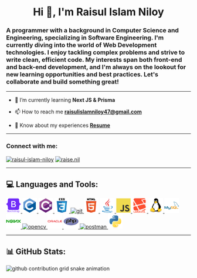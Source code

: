 <h1 align="center">Hi 👋, I'm Raisul Islam Niloy</h1>
<h3 align="left">A programmer with a background in Computer Science and Engineering, specializing in Software Engineering. I'm currently diving into the world of Web Development technologies. I enjoy tackling complex problems and strive to write clean, efficient code. My interests span both front-end and back-end development, and I'm always on the lookout for new learning opportunities and best practices. Let's collaborate and build something great!</h3>

---
<!---
- 🔭 I’m currently working on **[Ecommerce Project](https://github.com/Raisenil/Laravel_Ecommerce_Project.git)**
-->

- 🌱 I’m currently learning **Next JS & Prisma**

- 📫 How to reach me **raisulislamniloy47@gmail.com**

- 📄 Know about my experiences **[Resume](https://drive.google.com/file/d/1ZrGzDETAntZR1nvd4ChnDimT-sMaMSwG/view?usp=sharing)**

---
<h3 align="left">Connect with me:</h3>
<p align="left">
<a href="https://linkedin.com/in/raisul-islam-niloy" target="blank"><img align="center" src="https://raw.githubusercontent.com/rahuldkjain/github-profile-readme-generator/master/src/images/icons/Social/linked-in-alt.svg" alt="raisul-islam-niloy" height="30" width="40" /></a>
<a href="https://fb.com/raise.nil" target="blank"><img align="center" src="https://raw.githubusercontent.com/rahuldkjain/github-profile-readme-generator/master/src/images/icons/Social/facebook.svg" alt="raise.nil" height="30" width="40" /></a>
</p>

---
## 💻 Languages and Tools:

<p align="left"> <a href="https://getbootstrap.com" target="_blank" rel="noreferrer"> <img src="https://raw.githubusercontent.com/devicons/devicon/master/icons/bootstrap/bootstrap-plain-wordmark.svg" alt="bootstrap" width="40" height="40"/> </a> <a href="https://www.cprogramming.com/" target="_blank" rel="noreferrer"> <img src="https://raw.githubusercontent.com/devicons/devicon/master/icons/c/c-original.svg" alt="c" width="40" height="40"/> </a> <a href="https://www.w3schools.com/cs/" target="_blank" rel="noreferrer"> <img src="https://raw.githubusercontent.com/devicons/devicon/master/icons/csharp/csharp-original.svg" alt="csharp" width="40" height="40"/> </a> <a href="https://www.w3schools.com/css/" target="_blank" rel="noreferrer"> <img src="https://raw.githubusercontent.com/devicons/devicon/master/icons/css3/css3-original-wordmark.svg" alt="css3" width="40" height="40"/> </a> <a href="https://git-scm.com/" target="_blank" rel="noreferrer"> <img src="https://www.vectorlogo.zone/logos/git-scm/git-scm-icon.svg" alt="git" width="40" height="40"/> </a> <a href="https://www.w3.org/html/" target="_blank" rel="noreferrer"> <img src="https://raw.githubusercontent.com/devicons/devicon/master/icons/html5/html5-original-wordmark.svg" alt="html5" width="40" height="40"/> </a> <a href="https://www.java.com" target="_blank" rel="noreferrer"> <img src="https://raw.githubusercontent.com/devicons/devicon/master/icons/java/java-original.svg" alt="java" width="40" height="40"/> </a> <a href="https://developer.mozilla.org/en-US/docs/Web/JavaScript" target="_blank" rel="noreferrer"> <img src="https://raw.githubusercontent.com/devicons/devicon/master/icons/javascript/javascript-original.svg" alt="javascript" width="40" height="40"/> </a> <a href="https://laravel.com/" target="_blank" rel="noreferrer"> <img src="https://raw.githubusercontent.com/devicons/devicon/master/icons/laravel/laravel-plain-wordmark.svg" alt="laravel" width="40" height="40"/> </a> <a href="https://www.linux.org/" target="_blank" rel="noreferrer"> <img src="https://raw.githubusercontent.com/devicons/devicon/master/icons/linux/linux-original.svg" alt="linux" width="40" height="40"/> </a> <a href="https://www.mysql.com/" target="_blank" rel="noreferrer"> <img src="https://raw.githubusercontent.com/devicons/devicon/master/icons/mysql/mysql-original-wordmark.svg" alt="mysql" width="40" height="40"/> </a> <a href="https://www.nginx.com" target="_blank" rel="noreferrer"> <img src="https://raw.githubusercontent.com/devicons/devicon/master/icons/nginx/nginx-original.svg" alt="nginx" width="40" height="40"/> </a> <a href="https://opencv.org/" target="_blank" rel="noreferrer"> <img src="https://www.vectorlogo.zone/logos/opencv/opencv-icon.svg" alt="opencv" width="40" height="40"/> </a> <a href="https://www.oracle.com/" target="_blank" rel="noreferrer"> <img src="https://raw.githubusercontent.com/devicons/devicon/master/icons/oracle/oracle-original.svg" alt="oracle" width="40" height="40"/> </a> <a href="https://www.php.net" target="_blank" rel="noreferrer"> <img src="https://raw.githubusercontent.com/devicons/devicon/master/icons/php/php-original.svg" alt="php" width="40" height="40"/> </a> <a href="https://postman.com" target="_blank" rel="noreferrer"> <img src="https://www.vectorlogo.zone/logos/getpostman/getpostman-icon.svg" alt="postman" width="40" height="40"/> </a> <a href="https://www.python.org" target="_blank" rel="noreferrer"> <img src="https://raw.githubusercontent.com/devicons/devicon/master/icons/python/python-original.svg" alt="python" width="40" height="40"/> </a> </p>

---
## 📊 GitHub Stats:

<picture>
  <source media="(prefers-color-scheme: dark)" srcset="https://raw.githubusercontent.com/raisenil/raisenil/output/github-contribution-grid-snake-dark.svg">
  <source media="(prefers-color-scheme: light)" srcset="https://raw.githubusercontent.com/raisenil/rasenil/output/github-contribution-grid-snake.svg">
  <img alt="github contribution grid snake animation" src="https://raw.githubusercontent.com/raisenil/raienil/output/github-contribution-grid-snake.svg">
</picture>

<!---
<p><img align="left" src="https://github-readme-stats.vercel.app/api/top-langs?username=raisenil&show_icons=true&locale=en&layout=compact" alt="raisenil" /></p>

<p>&nbsp;<img align="center" src="https://github-readme-stats.vercel.app/api?username=raisenil&show_icons=true&locale=en" alt="raisenil" /></p>
-->

<!---
<p><img align="center" src="https://github-readme-streak-stats.herokuapp.com/?user=raisenil&" alt="raisenil" /></p>
-->





